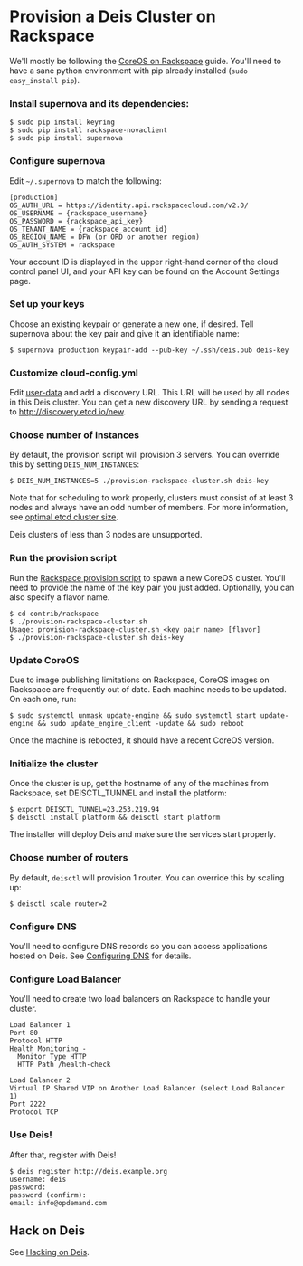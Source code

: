 # Provision a Deis Cluster on Rackspace

We'll mostly be following the [CoreOS on Rackspace](https://coreos.com/docs/running-coreos/cloud-providers/rackspace/) guide. You'll need to have a sane python environment with pip already installed (`sudo easy_install pip`).

### Install supernova and its dependencies:
```console
$ sudo pip install keyring
$ sudo pip install rackspace-novaclient
$ sudo pip install supernova
```

### Configure supernova
Edit `~/.supernova` to match the following:
```
[production]
OS_AUTH_URL = https://identity.api.rackspacecloud.com/v2.0/
OS_USERNAME = {rackspace_username}
OS_PASSWORD = {rackspace_api_key}
OS_TENANT_NAME = {rackspace_account_id}
OS_REGION_NAME = DFW (or ORD or another region)
OS_AUTH_SYSTEM = rackspace
```

Your account ID is displayed in the upper right-hand corner of the cloud control panel UI, and your API key can be found on the Account Settings page.

### Set up your keys
Choose an existing keypair or generate a new one, if desired. Tell supernova about the key pair and give it an identifiable name:

```console
$ supernova production keypair-add --pub-key ~/.ssh/deis.pub deis-key
```

### Customize cloud-config.yml
Edit [user-data](../coreos/user-data) and add a discovery URL. This URL will be used by all nodes in this Deis cluster. You can get a new discovery URL by sending a request to http://discovery.etcd.io/new.

### Choose number of instances
By default, the provision script will provision 3 servers. You can override this by setting `DEIS_NUM_INSTANCES`:
```console
$ DEIS_NUM_INSTANCES=5 ./provision-rackspace-cluster.sh deis-key
```

Note that for scheduling to work properly, clusters must consist of at least 3 nodes and always have an odd number of members.
For more information, see [optimal etcd cluster size](https://github.com/coreos/etcd/blob/master/Documentation/optimal-cluster-size.md).

Deis clusters of less than 3 nodes are unsupported.

### Run the provision script
Run the [Rackspace provision script](provision-rackspace-cluster.sh) to spawn a new CoreOS cluster.
You'll need to provide the name of the key pair you just added. Optionally, you can also specify a flavor name.
```console
$ cd contrib/rackspace
$ ./provision-rackspace-cluster.sh
Usage: provision-rackspace-cluster.sh <key pair name> [flavor]
$ ./provision-rackspace-cluster.sh deis-key
```

### Update CoreOS
Due to image publishing limitations on Rackspace, CoreOS images on Rackspace are frequently out of date.
Each machine needs to be updated. On each one, run:

```console
$ sudo systemctl unmask update-engine && sudo systemctl start update-engine && sudo update_engine_client -update && sudo reboot
```

Once the machine is rebooted, it should have a recent CoreOS version.

### Initialize the cluster
Once the cluster is up, get the hostname of any of the machines from Rackspace, set
DEISCTL_TUNNEL and install the platform:
```console
$ export DEISCTL_TUNNEL=23.253.219.94
$ deisctl install platform && deisctl start platform
```

The installer will deploy Deis and make sure the services start properly.

### Choose number of routers
By default, `deisctl` will provision 1 router. You can override this by scaling up:
```console
$ deisctl scale router=2
```

### Configure DNS
You'll need to configure DNS records so you can access applications hosted on Deis. See [Configuring DNS](http://docs.deis.io/en/latest/installing_builtdock/configure-dns/) for details.

### Configure Load Balancer
You'll need to create two load balancers on Rackspace to handle your cluster.

    Load Balancer 1
    Port 80
    Protocol HTTP
    Health Monitoring -
      Monitor Type HTTP
      HTTP Path /health-check

    Load Balancer 2
    Virtual IP Shared VIP on Another Load Balancer (select Load Balancer 1)
    Port 2222
    Protocol TCP

### Use Deis!
After that, register with Deis!
```console
$ deis register http://deis.example.org
username: deis
password:
password (confirm):
email: info@opdemand.com
```

## Hack on Deis

See [Hacking on Deis](http://docs.deis.io/en/latest/contributing/hacking/).
